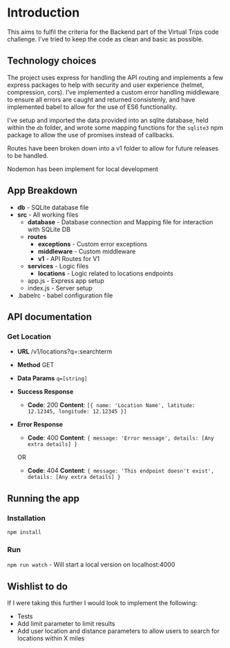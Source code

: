 # Introduction

This aims to fulfil the criteria for the Backend part of the Virtual Trips code challenge.  I've tried to keep the code as clean and basic as possible.

## Technology choices

The project uses express for handling the API routing and implements a few express packages to help with security and user experience (helmet, compression, cors).  I've implemented a custom error handling middleware to ensure all errors are caught and returned consistenly, and have implemented babel to allow for the use of ES6 functionality.

I've setup and imported the data provided into an sqlite database, held within the `db` folder, and wrote some mapping functions for the `sqlite3` npm package to allow the use of promises instead of callbacks.

Routes have been broken down into a v1 folder to allow for future releases to be handled.

Nodemon has been implement for local development

## App Breakdown

* __db__ - SQLite database file
* __src__ - All working files
  * __database__ - Database connection and Mapping file for interaction with SQLite DB
  * __routes__
    * __exceptions__ - Custom error exceptions
    * __middleware__ - Custom middleware
    * __v1__ - API Routes for V1
  * __services__ - Logic files
    * __locations__ - Logic related to locations endpoints
  * app.js - Express app setup
  * index.js - Server setup
* .babelrc - babel configuration file

## API documentation
### Get Location

* __URL__
  /v1/locations?q=:searchterm

* __Method__
  GET

* __Data Params__
  `q=[string]`

* __Success Response__
  * __Code__: 200
  __Content__:
    `[{ name: 'Location Name', latitude: 12.12345, longitude: 12.12345 }]`

* __Error Response__
  * __Code__: 400
  __Content__: 
  `{ message: 'Error message', details: [Any extra details] }`

  OR

  * __Code__: 404
  __Content__: 
  `{ message: 'This endpoint doesn't exist', details: [Any extra details] }`

## Running the app

### Installation

`npm install`

### Run

`npm run watch` - Will start a local version on localhost:4000

## Wishlist to do

If I were taking this further I would look to implement the following:
* Tests
* Add limit parameter to limit results
* Add user location and distance parameters to allow users to search for locations within X miles